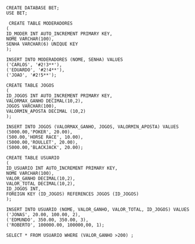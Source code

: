 	CREATE DATABASE BET;
    USE BET;
    
     CREATE TABLE MODERADORES
    (
    ID_MODER INT AUTO_INCREMENT PRIMARY KEY,
    NOME VARCHAR(100),
    SENHA VARCHAR(6) UNIQUE KEY
    );
    
    INSERT INTO MODERADORES (NOME, SENHA) VALUES
    ('CARLOS', '#2!3**'),
    ('EDUARDO', '#2!4**'),
    ('JOAO', '#2!5**');
    
    CREATE TABLE JOGOS
    (
    ID_JOGOS INT AUTO_INCREMENT PRIMARY KEY,
    VALORMAX_GANHO DECIMAL(10,2),
    JOGOS VARCHAR(100),
    VALORMIN_APOSTA DECIMAL (10,2)
    );
    
    INSERT INTO JOGOS (VALORMAX_GANHO, JOGOS, VALORMIN_APOSTA) VALUES
    (5000.00,'POKER', 20.00),
    (500.00,'HORSE RACE', 10.00),
    (5000.00,'ROULLET', 20.00),
    (5000.00,'BLACKJACK', 20.00);
    
    CREATE TABLE USUARIO
    (
    ID_USUARIO INT AUTO_INCREMENT PRIMARY KEY,
    NOME VARCHAR(100),
    VALOR_GANHO DECIMAL(10,2),
    VALOR_TOTAL DECIMAL(10,2),
    ID_JOGOS INT,
    FOREIGN KEY (ID_JOGOS) REFERENCES JOGOS (ID_JOGOS)
    );
    
    INSERT INTO USUARIO (NOME, VALOR_GANHO, VALOR_TOTAL, ID_JOGOS) VALUES
    ('JONAS', 20.00, 100.00, 2),
    ('EDMUNDO', 350.00, 350.00, 3),
    ('ROBERTO', 100000.00, 100000,00, 1);

    SELECT * FROM USUARIO WHERE (VALOR_GANHO >200) ;
    
    
